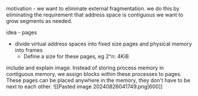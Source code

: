 motivation - we want to eliminate external fragmentation. we do this by eliminating the requirement that address space is contiguous
 we want to grow segments as needed. 

idea - pages
- divide virtual address spaces into fixed size pages and physical memory into frames
	- Define a size for these pages, eg 2^n: 4KiB

include and explain image. Instead of storing process memory in contiguous memory, we assign blocks within these processes to pages. These pages can be placed anywhere in the memory, they don't have to be next to each other. 
![[Pasted image 20240826041749.png|600]]